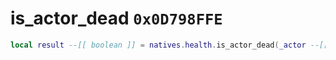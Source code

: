 # is_actor_dead `0x0D798FFE`

```lua
local result --[[ boolean ]] = natives.health.is_actor_dead(_actor --[[ integer ]])
```